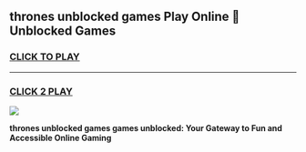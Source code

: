 
## thrones unblocked games Play Online 👋 Unblocked Games
<h3>
<a href="https://premium.freeplayer.one?title=thrones_unblocked_games&ref=19F">CLICK TO PLAY</a></h3>
<hr>

<h3>
<a href="https://premium.freeplayer.one?title=thrones_unblocked_games&ref=19F">CLICK 2 PLAY</a>
  
</h3>

<a href="https://premium.freeplayer.one?title=thrones_unblocked_games&ref=19F"><img src="https://clearcache.store/games.png"></a>


**thrones unblocked games games unblocked: Your Gateway to Fun and Accessible Online Gaming**
